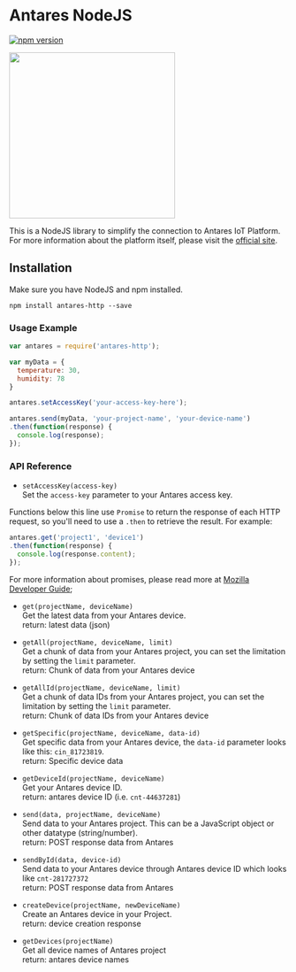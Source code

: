 # Antares NodeJS
[![npm version](https://badge.fury.io/js/antares-http.svg)](https://badge.fury.io/js/antares-http)  

<img src="https://antares.id/assets/img/antaresnode.png" width="300">  

This is a NodeJS library to simplify the connection to Antares IoT Platform. For more information about the platform itself, please visit the [official site](https://antares.id).  

## Installation
Make sure you have NodeJS and npm installed.
```
npm install antares-http --save
```

### Usage Example
```js
var antares = require('antares-http');

var myData = {
  temperature: 30,
  humidity: 78
}

antares.setAccessKey('your-access-key-here');

antares.send(myData, 'your-project-name', 'your-device-name')
.then(function(response) {
  console.log(response);
});
```

### API Reference
* `setAccessKey(access-key)`  
Set the `access-key` parameter to your Antares access key.  

Functions below this line use `Promise` to return the response of each HTTP request, so you'll need to use a `.then` to retrieve the result. For example:
```js
antares.get('project1', 'device1')
.then(function(response) {
  console.log(response.content);
});
```
For more information about promises, please read more at [Mozilla Developer Guide](https://developer.mozilla.org/en-US/docs/Web/JavaScript/Guide/Using_promises);

* `get(projectName, deviceName)`  
    Get the latest data from your Antares device.  
    return: latest data (json)  
* `getAll(projectName, deviceName, limit)`  
    Get a chunk of data from your Antares project, you can set the limitation by setting the `limit` parameter.  
    return: Chunk of data from your Antares device  

* `getAllId(projectName, deviceName, limit)`  
    Get a chunk of data IDs from your Antares project, you can set the limitation by setting the `limit` parameter.  
    return: Chunk of data IDs from your Antares device  

* `getSpecific(projectName, deviceName, data-id)`  
    Get specific data from your Antares device, the `data-id` parameter looks like this: `cin_81723819`.  
    return: Specific device data  

* `getDeviceId(projectName, deviceName)`  
    Get your Antares device ID.  
    return: antares device ID (i.e. `cnt-44637281`)  

* `send(data, projectName, deviceName)`  
    Send data to your Antares project. This can be a JavaScript object or other datatype (string/number).  
    return: POST response data from Antares  

* `sendById(data, device-id)`  
    Send data to your Antares device through Antares device ID which looks like `cnt-281727372`  
    return: POST response data from Antares  

* `createDevice(projectName, newDeviceName)`  
    Create an Antares device in your Project.  
    return: device creation response  

* `getDevices(projectName)`  
    Get all device names of Antares project  
    return: antares device names  
